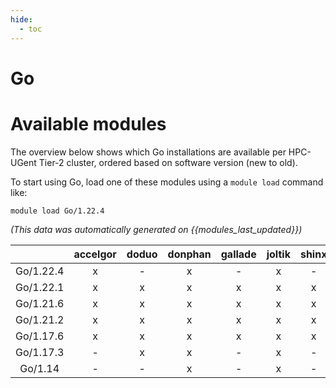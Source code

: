 ```yaml
---
hide:
  - toc
---
```


Go
==

# Available modules


The overview below shows which Go installations are available per HPC-UGent Tier-2 cluster, ordered based on software version (new to old).

To start using Go, load one of these modules using a `module load` command like:

```shell
module load Go/1.22.4
```

*(This data was automatically generated on {{modules_last_updated}})*  

| |accelgor|doduo|donphan|gallade|joltik|shinx|skitty|
| :---: | :---: | :---: | :---: | :---: | :---: | :---: | :---: |
|Go/1.22.4|x|-|x|-|x|-|-|
|Go/1.22.1|x|x|x|x|x|x|x|
|Go/1.21.6|x|x|x|x|x|x|x|
|Go/1.21.2|x|x|x|x|x|x|x|
|Go/1.17.6|x|x|x|x|x|x|x|
|Go/1.17.3|-|x|x|-|x|-|-|
|Go/1.14|-|-|x|-|x|-|-|
